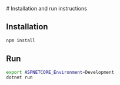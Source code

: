 # Installation and run instructions
## Installation
```bash
npm install
```

## Run
```bash
export ASPNETCORE_Environment=Development
dotnet run
```